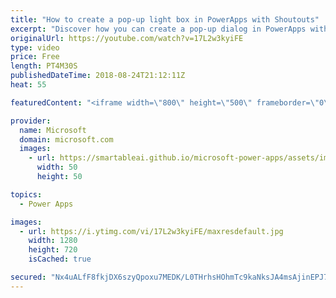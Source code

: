 ```yaml
---
title: "How to create a pop-up light box in PowerApps with Shoutouts"
excerpt: "Discover how you can create a pop-up dialog in PowerApps with the Shoutouts sample app. The Shoutouts app encourages coworkers to share job-related compliments and sends automatic email notifications to recipients’ managers.   Learn more: https://web.powerapps.com/home?sampleapp_preview=shoutouts"
originalUrl: https://youtube.com/watch?v=17L2w3kyiFE
type: video
price: Free
length: PT4M30S
publishedDateTime: 2018-08-24T21:12:11Z
heat: 55

featuredContent: "<iframe width=\"800\" height=\"500\" frameborder=\"0\" src=\"https://www.youtube.com/embed/17L2w3kyiFE\" allow=\"accelerometer; autoplay; encrypted-media; gyroscope; picture-in-picture\" allowfullscreen></iframe>"

provider:
  name: Microsoft
  domain: microsoft.com
  images:
    - url: https://smartableai.github.io/microsoft-power-apps/assets/images/organizations/microsoft.com-50x50.jpg
      width: 50
      height: 50

topics:
  - Power Apps

images:
  - url: https://i.ytimg.com/vi/17L2w3kyiFE/maxresdefault.jpg
    width: 1280
    height: 720
    isCached: true

secured: "Nx4uALfF8fkjDX6szyQpoxu7MEDK/L0THrhsHOhmTc9kaNksJA4msAjinEPJ7q6J43ljlQEKDmzbZmxu4ZsxhA2do2dhFjkel+rj3xPeDp5ZPZlu7yWa0OdNouW2OZwXOrKVAmepSNRBvAw58vvgAcww9J76nt0MGl1Jjp8dFTh64CnIrn73KiPGJRPuVkykWkb4uQmsU2bGK5j3QfvG1auaQOnqLe8s9/lkewLkuxIToXIT1VXVFwRS3eZKqkX8bn2x1GMqQDdZuIo04we3Unk/yjq3in5QsCYHb2JLaW9U9iSRp09FYZnb6HnPAs/2FSM8tJMC4nX289CnNMnsIs6PxnKiUjDh21jfU+4OTr1qnjqp7aFTn2N0yK/qs4p/L7Yq3EwG40DvnRrTQw4pyJouq4Vhh3PWYi3jIh9n768=;xg2eTN9tP86l0eEm8k1JPg=="
---
```


